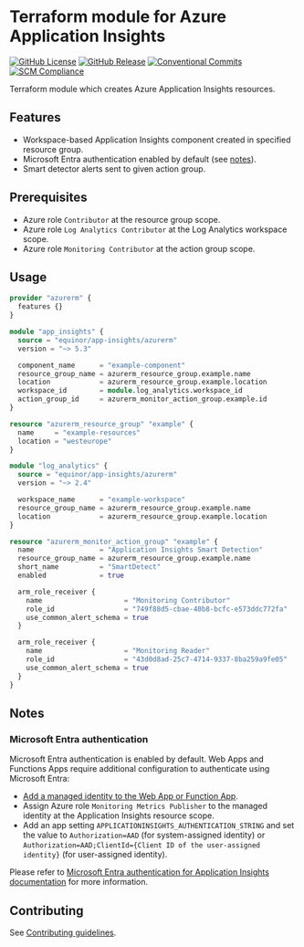 # Terraform module for Azure Application Insights

[![GitHub License](https://img.shields.io/github/license/equinor/terraform-azurerm-app-insights)](https://github.com/equinor/terraform-azurerm-app-insights/blob/main/LICENSE)
[![GitHub Release](https://img.shields.io/github/v/release/equinor/terraform-azurerm-app-insights)](https://github.com/equinor/terraform-azurerm-app-insights/releases/latest)
[![Conventional Commits](https://img.shields.io/badge/Conventional%20Commits-1.0.0-%23FE5196?logo=conventionalcommits&logoColor=white)](https://conventionalcommits.org)
[![SCM Compliance](https://scm-compliance-api.radix.equinor.com/repos/equinor/terraform-azurerm-app-insights/badge)](https://developer.equinor.com/governance/scm-policy/)

Terraform module which creates Azure Application Insights resources.

## Features

- Workspace-based Application Insights component created in specified resource group.
- Microsoft Entra authentication enabled by default (see [notes](#microsoft-entra-authentication)).
- Smart detector alerts sent to given action group.

## Prerequisites

- Azure role `Contributor` at the resource group scope.
- Azure role `Log Analytics Contributor` at the Log Analytics workspace scope.
- Azure role `Monitoring Contributor` at the action group scope.

## Usage

```terraform
provider "azurerm" {
  features {}
}

module "app_insights" {
  source = "equinor/app-insights/azurerm"
  version = "~> 5.3"

  component_name      = "example-component"
  resource_group_name = azurerm_resource_group.example.name
  location            = azurerm_resource_group.example.location
  workspace_id        = module.log_analytics.workspace_id
  action_group_id     = azurerm_monitor_action_group.example.id
}

resource "azurerm_resource_group" "example" {
  name     = "example-resources"
  location = "westeurope"
}

module "log_analytics" {
  source = "equinor/app-insights/azurerm"
  version = "~> 2.4"

  workspace_name      = "example-workspace"
  resource_group_name = azurerm_resource_group.example.name
  location            = azurerm_resource_group.example.location
}

resource "azurerm_monitor_action_group" "example" {
  name                = "Application Insights Smart Detection"
  resource_group_name = azurerm_resource_group.example.name
  short_name          = "SmartDetect"
  enabled             = true

  arm_role_receiver {
    name                    = "Monitoring Contributor"
    role_id                 = "749f88d5-cbae-40b8-bcfc-e573ddc772fa"
    use_common_alert_schema = true
  }

  arm_role_receiver {
    name                    = "Monitoring Reader"
    role_id                 = "43d0d8ad-25c7-4714-9337-8ba259a9fe05"
    use_common_alert_schema = true
  }
}
```

## Notes

### Microsoft Entra authentication

Microsoft Entra authentication is enabled by default. Web Apps and Functions Apps require additional configuration to authenticate using Microsoft Entra:

- [Add a managed identity to the Web App or Function App](https://learn.microsoft.com/en-us/azure/app-service/overview-managed-identity).
- Assign Azure role `Monitoring Metrics Publisher` to the managed identity at the Application Insights resource scope.
- Add an app setting `APPLICATIONINSIGHTS_AUTHENTICATION_STRING` and set the value to `Authorization=AAD` (for system-assigned identity) or `Authorization=AAD;ClientId={Client ID of the user-assigned identity}` (for user-assigned identity).

Please refer to [Microsoft Entra authentication for Application Insights documentation](https://learn.microsoft.com/en-us/azure/azure-monitor/app/azure-ad-authentication) for more information.

## Contributing

See [Contributing guidelines](https://github.com/equinor/terraform-baseline/blob/main/CONTRIBUTING.md).
